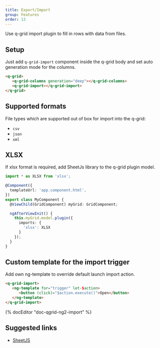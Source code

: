```yaml
---
title: Export/Import
group: Features
order: 13
---
```


Use q-grid import plugin to fill in rows with data from files.

## Setup

Just add `q-grid-import` component inside the q-grid body and set auto generation mode for the columns.

```html
<q-grid>
   <q-grid-columns generation="deep"></q-grid-columns>
   <q-grid-import></q-grid-import>
</q-grid>
```

## Supported formats

File types which are supported out of box for import into the q-grid:

* `csv`
* `json`
* `xml`

## XLSX 

If xlsx format is required, add SheetJs library to the q-grid plugin model.

```typescript
import * as XLSX from 'xlsx';

@Component({
  templateUrl: 'app.component.html',
})
export class MyComponent {
  @ViewChild(GridComponent) myGrid: GridComponent;

  ngAfterViewInit() {
    this.myGrid.model.plugin({
      imports: {
        'xlsx': XLSX
      }
    });
  }
}
```

## Custom template for the import trigger

Add own ng-template to override default launch import action.

```html
<q-grid-import>
   <ng-template for="trigger" let-$action>
      <button (click)="$action.execute()">Open</button>
   </ng-template>
</q-grid-import>
```

{% docEditor "doc-qgrid-ng2-import" %}

## Suggested links

* [SheetJS](http://github.com/SheetJS/js-xlsx)